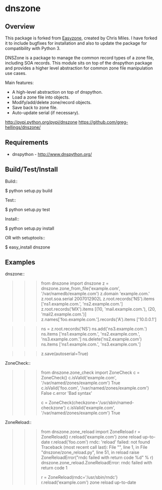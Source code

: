 dnszone
========

Overview
--------

This package is forked from [Easyzone](https://bitbucket.org/chrismiles/easyzone),
created by Chris Miles. I have forked it to include bugfixes for installation
and also to update the package for compatibility with Python 3.

DNSZone is a package to manage the common record types of a
zone file, including SOA records.  This module sits on top of
the dnspython package and provides a higher level abstraction
for common zone file manipulation use cases.

Main features:

* A high-level abstraction on top of dnspython.
* Load a zone file into objects.
* Modify/add/delete zone/record objects.
* Save back to zone file.
* Auto-update serial (if necessary).

http://pypi.python.org/pypi/dnszone
https://github.com/greg-hellings/dnszone/


Requirements
------------

  * dnspython - http://www.dnspython.org/


Build/Test/Install
------------------

Build::

  $ python setup.py build

Test::

  $ python setup.py test

Install::

  $ python setup.py install


OR with setuptools::

  $ easy_install dnszone


Examples
--------

dnszone::

  >>> from dnszone import dnszone
  >>> z = dnszone.zone_from_file('example.com', '/var/namedb/example.com')
  >>> z.domain
  'example.com.'
  >>> z.root.soa.serial
  2007012902L
  >>> z.root.records('NS').items
  ['ns1.example.com.', 'ns2.example.com.']
  >>> z.root.records('MX').items
  [(10, 'mail.example.com.'), (20, 'mail2.example.com.')]
  >>> z.names['foo.example.com.'].records('A').items
  ['10.0.0.1']

  >>> ns = z.root.records('NS')
  >>> ns.add('ns3.example.com.')
  >>> ns.items
  ['ns1.example.com.', 'ns2.example.com.', 'ns3.example.com.']
  >>> ns.delete('ns2.example.com')
  >>> ns.items
  ['ns1.example.com.', 'ns3.example.com.']

  >>> z.save(autoserial=True)

ZoneCheck::

  >>> from dnszone.zone_check import ZoneCheck
  >>> c = ZoneCheck()
  >>> c.isValid('example.com', '/var/named/zones/example.com')
  True
  >>> c.isValid('foo.com', '/var/named/zones/example.com')
  False
  >>> c.error
  'Bad syntax'
  >>>
  >>> c = ZoneCheck(checkzone='/usr/sbin/named-checkzone')
  >>> c.isValid('example.com', '/var/named/zones/example.com')
  True
  >>>

ZoneReload::

  >>> from dnszone.zone_reload import ZoneReload
  >>> r = ZoneReload()
  >>> r.reload('example.com')
  zone reload up-to-date
  >>> r.reload('foo.com')
  rndc: 'reload' failed: not found
  Traceback (most recent call last):
    File "<stdin>", line 1, in <module>
    File "dnszone/zone_reload.py", line 51, in reload
      raise ZoneReloadError("rndc failed with return code %d" % r)
  dnszone.zone_reload.ZoneReloadError: rndc failed with return code 1
  >>>
  >>> r = ZoneReload(rndc='/usr/sbin/rndc')
  >>> r.reload('example.com')
  zone reload up-to-date
  >>>
